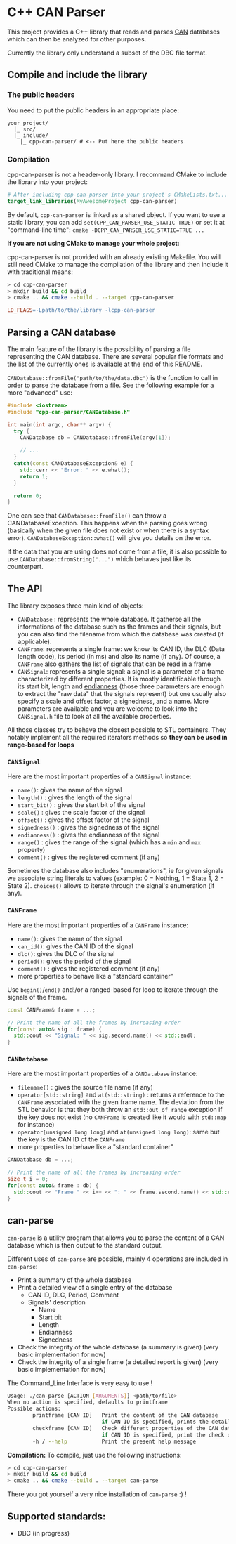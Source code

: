 # C++ CAN Parser

This project provides a C++ library that reads and parses [CAN](https://en.wikipedia.org/wiki/CAN_bus) databases which can then be analyzed for other purposes.

Currently the library only understand a subset of the DBC file format. 

## Compile and include the library

### The public headers

You need to put the public headers in an appropriate place:

```
your_project/
  |_ src/ 
  |_ include/
    |_ cpp-can-parser/ # <-- Put here the public headers
```

### Compilation

cpp-can-parser is not a header-only library. I recommand CMake to include the library into your project:

```cmake
# After including cpp-can-parser into your project's CMakeLists.txt...
target_link_libraries(MyAwesomeProject cpp-can-parser)
```

By default, `cpp-can-parser` is linked as a shared object. If you want to use a static library, you can add `set(CPP_CAN_PARSER_USE_STATIC TRUE)` or set it at "command-line time": `cmake -DCPP_CAN_PARSER_USE_STATIC=TRUE ...`


**If you are not using CMake to manage your whole project:**

cpp-can-parser is not provided with an already existing Makefile. You will still need CMake to manage the compilation of the library and then include it with traditional means:

```bash
> cd cpp-can-parser
> mkdir build && cd build
> cmake .. && cmake --build . --target cpp-can-parser
```

```Makefile
LD_FLAGS=-Lpath/to/the/library -lcpp-can-parser
```

## Parsing a CAN database

The main feature of the library is the possibility of parsing a file representing the CAN database. There are several popular file formats and the list of the currently ones is available at the end of this README. 

`CANDatabase::fromFile("path/to/the/data.dbc")` is the function to call in order to parse the database from a file. See the following example for a more "advanced" use:

```c++
#include <iostream>
#include "cpp-can-parser/CANDatabase.h"

int main(int argc, char** argv) {
  try {
    CANDatabase db = CANDatabase::fromFile(argv[1]);

    // ...
  }
  catch(const CANDatabaseException& e) {
    std::cerr << "Error: " << e.what();
    return 1;
  }

  return 0;
}
```

One can see that `CANDatabase::fromFile()` can throw a CANDatabaseException. This happens when the parsing goes wrong (basically when the given file does not exist or when there is a syntax error). `CANDatabaseException::what()` will give you details on the error.

If the data that you are using does not come from a file, it is also possible to use `CANDatabase::fromString("...")` which behaves just like its counterpart.


## The API

The library exposes three main kind of objects: 
* `CANDatabase` : represents the whole database. It gatherse all the informations of the database such as the frames and their signals, but you can also find the filename from which the database was created (if applicable).
* `CANFrame`: represents a single frame: we know its CAN ID, the DLC (Data length code), its period (in ms) and also its name (if any). Of course, a `CANFrame` also gathers the list of signals that can be read in a frame
* `CANSignal`: represents a single signal: a signal is a parameter of a frame characterized by different properties. It is mostly identificable through its start bit, length and [endianness](https://en.wikipedia.org/wiki/Endianness) (those three parameters are enough to extract the "raw data" that the signals represent) but one usually also specify a scale and offset factor, a signedness, and a name. More parameters are available and you are welcome to look into the `CANSignal.h` file to look at all the available properties.

All those classes try to behave the closest possible to STL containers. They notably implement all the required iterators methods so **they can be used in range-based for loops**

### `CANSignal`

Here are the most important properties of a `CANSignal` instance:

* `name()`: gives the name of the signal
* `length()` : gives the length of the signal
* `start_bit()` : gives the start bit of the signal
* `scale()` : gives the scale factor of the signal
* `offset()` : gives the offset factor of the signal
* `signedness()` : gives the signedness of the signal
* `endianness()` : gives the endianness of the signal
* `range()` : gives the range of the signal (which has a `min` and `max` property)
* `comment()` : gives the registered comment (if any)
 
Sometimes the database also includes "enumerations", ie for given signals we associate string literals to values (example: 0 = Nothing, 1 = State 1, 2 = State 2). `choices()` allows to iterate through the signal's enumeration (if any).
 
### `CANFrame`

Here are the most important properties of a `CANFrame` instance:

* `name()`: gives the name of the signal
* `can_id()`: gives the CAN ID of the signal
* `dlc()`: gives the DLC of the signal
* `period()`: gives the period of the signal
* `comment()` : gives the registered comment (if any)
* more properties to behave like a "standard container"

Use `begin()`/`end()` and!/or a ranged-based for loop to iterate through the signals of the frame.

```c++
const CANFrame& frame = ...;

// Print the name of all the frames by increasing order
for(const auto& sig : frame) {
  std::cout << "Signal: " << sig.second.name() << std::endl;
}
```

### `CANDatabase`

Here are the most important properties of a `CANDatabase` instance:

* `filename()` : gives the source file name (if any)
* `operator[std::string]` and `at(std::string)` : returns a reference to the `CANFrame` associated with the given frame name. The deviation from the STL behavior is that they both throw an `std::out_of_range` exception if the key does not exist (no `CANFrame` is created like it would with `std::map` for instance)
* `operator[unsigned long long]` and `at(unsigned long long)`: same but the key is the CAN ID of the `CANFrame`
* more properties to behave like a "standard container"

```c++
CANDatabase db = ...;

// Print the name of all the frames by increasing order
size_t i = 0;
for(const auto& frame : db) {
  std::cout << "Frame " << i++ << ": " << frame.second.name() << std::endl;
}
```

## can-parse

`can-parse` is a utility program that allows you to parse the content of a CAN database which is then output to the standard output. 

Different uses of `can-parse` are possible, mainly 4 operations are included in `can-parse`:
* Print a summary of the whole database
* Print a detailed view of a single entry of the database
  * CAN ID, DLC, Period, Comment
  * Signals' description
    * Name
    * Start bit
    * Length
    * Endianness
    * Signedness
* Check the integrity of the whole database (a summary is given) (very basic implementation for now)
* Check the integrity of a single frame (a detailed report is given) (very basic implementation for now)

The Command_Line Interface is very easy to use !

```bash
Usage: ./can-parse [ACTION [ARGUMENTS]] <path/to/file>
When no action is specified, defaults to printframe
Possible actions: 
        printframe [CAN ID]   Print the content of the CAN database
                              if CAN ID is specified, prints the details of the given frame
        checkframe [CAN ID]   Check different properties of the CAN database
                              if CAN ID is specified, print the check details of the given frame
        -h / --help           Print the present help message
```

**Compilation:**
To compile, just use the following instructions:

```bash
> cd cpp-can-parser
> mkdir build && cd build
> cmake .. && cmake --build . --target can-parse 
```

There you got yourself a very nice installation of `can-parse` :) !

## Supported standards:
* DBC (in progress)
